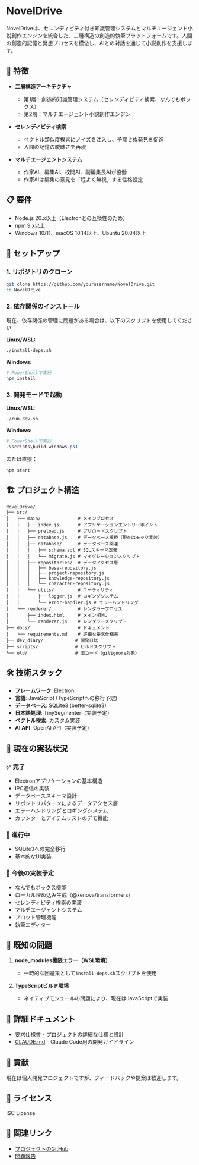 # NovelDrive

NovelDriveは、セレンディピティ付き知識管理システムとマルチエージェント小説創作エンジンを統合した、二層構造の創造的執筆プラットフォームです。人間の創造的記憶と発想プロセスを模倣し、AIとの対話を通じて小説創作を支援します。

## 🌟 特徴

- **二層構造アーキテクチャ**
  - 第1層：創造的知識管理システム（セレンディピティ検索、なんでもボックス）
  - 第2層：マルチエージェント小説創作エンジン

- **セレンディピティ検索**
  - ベクトル類似度検索にノイズを注入し、予期せぬ発見を促進
  - 人間の記憶の曖昧さを再現

- **マルチエージェントシステム**
  - 作家AI、編集AI、校閲AI、副編集長AIが協働
  - 作家AIは編集の意見を「程よく無視」する性格設定

## 📋 要件

- Node.js 20.x以上（Electronとの互換性のため）
- npm 9.x以上
- Windows 10/11、macOS 10.14以上、Ubuntu 20.04以上

## 🚀 セットアップ

### 1. リポジトリのクローン

```bash
git clone https://github.com/yourusername/NovelDrive.git
cd NovelDrive
```

### 2. 依存関係のインストール

現在、依存関係の管理に問題がある場合は、以下のスクリプトを使用してください：

**Linux/WSL:**
```bash
./install-deps.sh
```

**Windows:**
```powershell
# PowerShellで実行
npm install
```

### 3. 開発モードで起動

**Linux/WSL:**
```bash
./run-dev.sh
```

**Windows:**
```powershell
# PowerShellで実行
.\scripts\build-windows.ps1
```

または直接：
```bash
npm start
```

## 🏗️ プロジェクト構造

```
NovelDrive/
├── src/
│   ├── main/              # メインプロセス
│   │   ├── index.js       # アプリケーションエントリーポイント
│   │   ├── preload.js     # プリロードスクリプト
│   │   ├── database.js    # データベース接続（現在はモック実装）
│   │   ├── database/      # データベース関連
│   │   │   ├── schema.sql # SQLスキーマ定義
│   │   │   └── migrate.js # マイグレーションスクリプト
│   │   ├── repositories/  # データアクセス層
│   │   │   ├── base-repository.js
│   │   │   ├── project-repository.js
│   │   │   ├── knowledge-repository.js
│   │   │   └── character-repository.js
│   │   └── utils/         # ユーティリティ
│   │       ├── logger.js  # ロギングシステム
│   │       └── error-handler.js # エラーハンドリング
│   └── renderer/          # レンダラープロセス
│       ├── index.html     # メインHTML
│       └── renderer.js    # レンダラースクリプト
├── docs/                  # ドキュメント
│   └── requirements.md    # 詳細な要求仕様書
├── dev_diary/            # 開発日誌
├── scripts/              # ビルドスクリプト
└── old/                  # 旧コード（gitignore対象）
```

## 🛠️ 技術スタック

- **フレームワーク**: Electron
- **言語**: JavaScript (TypeScriptへの移行予定)
- **データベース**: SQLite3 (better-sqlite3)
- **日本語処理**: TinySegmenter（実装予定）
- **ベクトル検索**: カスタム実装
- **AI API**: OpenAI API（実装予定）

## 📝 現在の実装状況

### ✅ 完了
- Electronアプリケーションの基本構造
- IPC通信の実装
- データベーススキーマ設計
- リポジトリパターンによるデータアクセス層
- エラーハンドリングとロギングシステム
- カウンターとアイテムリストのデモ機能

### 🚧 進行中
- SQLite3への完全移行
- 基本的なUI実装

### 📅 今後の実装予定
- なんでもボックス機能
- ローカル埋め込み生成（@xenova/transformers）
- セレンディピティ検索の実装
- マルチエージェントシステム
- プロット管理機能
- 執筆エディター

## 🐛 既知の問題

1. **node_modules権限エラー（WSL環境）**
   - 一時的な回避策として`install-deps.sh`スクリプトを使用

2. **TypeScriptビルド環境**
   - ネイティブモジュールの問題により、現在はJavaScriptで実装

## 📖 詳細ドキュメント

- [要求仕様書](docs/requirements.md) - プロジェクトの詳細な仕様と設計
- [CLAUDE.md](CLAUDE.md) - Claude Code用の開発ガイドライン

## 🤝 貢献

現在は個人開発プロジェクトですが、フィードバックや提案は歓迎します。

## 📄 ライセンス

ISC License

## 🔗 関連リンク

- [プロジェクトのGitHub](https://github.com/tokoroten/NovelDrive)
- [問題報告](https://github.com/tokoroten/NovelDrive/issues)